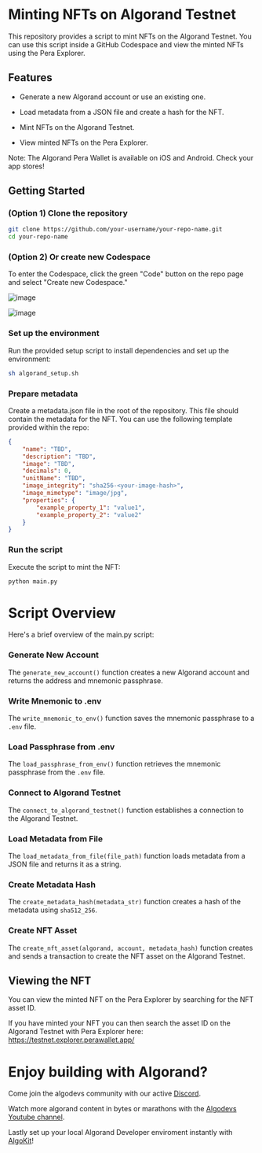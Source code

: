 # Minting NFTs on Algorand Testnet
This repository provides a script to mint NFTs on the Algorand Testnet. You can use this script inside a GitHub Codespace and view the minted NFTs using the Pera Explorer.

## Features
- Generate a new Algorand account or use an existing one.

- Load metadata from a JSON file and create a hash for the NFT.

- Mint NFTs on the Algorand Testnet.

- View minted NFTs on the Pera Explorer. 

Note: The Algorand Pera Wallet is available on iOS and Android. Check your app stores!

## Getting Started
### (Option 1) Clone the repository 
``` Bash
git clone https://github.com/your-username/your-repo-name.git
cd your-repo-name 
```

### (Option 2) Or create new Codespace 
To enter the Codespace, click the green "Code" button on the repo page and select "Create new Codespace."

![image](https://github.com/user-attachments/assets/3e49c85e-a171-4dd1-87dc-a1df93fa80e5)

![image](https://github.com/user-attachments/assets/d509fad0-4362-45be-abfa-4a6366d3fcb8)



### Set up the environment
Run the provided setup script to install dependencies and set up the environment:

``` Bash
sh algorand_setup.sh
```
### Prepare metadata
Create a metadata.json file in the root of the repository. This file should contain the metadata for the NFT. You can use the following template provided within the repo:

``` JSON
{
    "name": "TBD",
    "description": "TBD",
    "image": "TBD",
    "decimals": 0,
    "unitName": "TBD",
    "image_integrity": "sha256-<your-image-hash>",
    "image_mimetype": "image/jpg",
    "properties": {
        "example_property_1": "value1",
        "example_property_2": "value2"
    }
}
```

### Run the script
Execute the script to mint the NFT:

``` Bash
python main.py
```

# Script Overview
Here's a brief overview of the main.py script:

### Generate New Account

The `generate_new_account()` function creates a new Algorand account and returns the address and mnemonic passphrase.

### Write Mnemonic to .env

The `write_mnemonic_to_env()` function saves the mnemonic passphrase to a `.env` file.

### Load Passphrase from .env

The `load_passphrase_from_env()` function retrieves the mnemonic passphrase from the `.env` file.

### Connect to Algorand Testnet

The `connect_to_algorand_testnet()` function establishes a connection to the Algorand Testnet.

### Load Metadata from File

The `load_metadata_from_file(file_path)` function loads metadata from a JSON file and returns it as a string.

### Create Metadata Hash

The `create_metadata_hash(metadata_str)` function creates a hash of the metadata using `sha512_256`.

### Create NFT Asset

The `create_nft_asset(algorand, account, metadata_hash)` function creates and sends a transaction to create the NFT asset on the Algorand Testnet.

## Viewing the NFT
You can view the minted NFT on the Pera Explorer by searching for the NFT asset ID.

If you have minted your NFT you can then search the asset ID on the Algorand Testnet with Pera Explorer here: https://testnet.explorer.perawallet.app/

# Enjoy building with Algorand?
Come join the algodevs community with our active [Discord](https://discord.com/invite/algorand).

Watch more algorand content in bytes or marathons with the [Algodevs Youtube channel](https://www.youtube.com/@algodevs).

Lastly set up your local Algorand Developer enviroment instantly with [AlgoKit](https://developer.algorand.org/algokit/?utm_source=af_employee&utm_medium=social&utm_campaign=algokit_sarajane&utm_content=download&utm_term=EME)!
